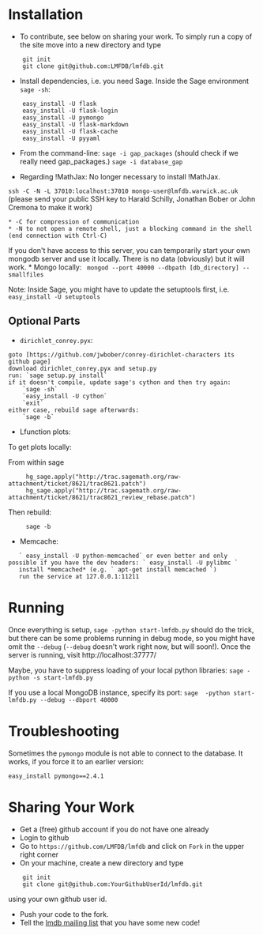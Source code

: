 Installation
============

  * To contribute, see below on sharing your work.  To simply run a copy of the site move into a new directory and type
```
    git init
    git clone git@github.com:LMFDB/lmfdb.git
```

  * Install dependencies, i.e. you need Sage. Inside the Sage environment `sage -sh`:
```
    easy_install -U flask
    easy_install -U flask-login
    easy_install -U pymongo
    easy_install -U flask-markdown
    easy_install -U flask-cache
    easy_install -U pyyaml
```
  * From the command-line:
    `
    sage -i gap_packages
    ` 
  (should check if we really need gap_packages.)
    `
    sage -i database_gap 
    `
    
  * Regarding !MathJax: No longer necessary to install !MathJax.

  `
  ssh -C -N -L 37010:localhost:37010 mongo-user@lmfdb.warwick.ac.uk
  ` 
  (please send your public SSH key to Harald Schilly, Jonathan Bober or John Cremona to make it work)

    * -C for compression of communication
    * -N to not open a remote shell, just a blocking command in the shell (end connection with Ctrl-C)
  If you don't have access to this server, you can temporarily start your own mongodb server and use it locally. There is no data (obviously) but it will work.
    * Mongo locally:
    ` 
    mongod --port 40000 --dbpath [db_directory] --smallfiles 
    `

Note: Inside Sage, you might have to update the setuptools first, i.e. ` easy_install -U setuptools `

Optional Parts
--------------

* `dirichlet_conrey.pyx`:
```
goto [https://github.com/jwbober/conrey-dirichlet-characters its github page]
download dirichlet_conrey.pyx and setup.py
run: `sage setup.py install`
if it doesn't compile, update sage's cython and then try again:
    `sage -sh`
    `easy_install -U cython`
    `exit`
either case, rebuild sage afterwards:
    `sage -b`
```

* Lfunction plots:

To get plots locally:

From within sage
```
     hg_sage.apply("http://trac.sagemath.org/raw-attachment/ticket/8621/trac8621.patch")
     hg_sage.apply("http://trac.sagemath.org/raw-attachment/ticket/8621/trac8621_review_rebase.patch")

```

Then rebuild:

```
     sage -b
```

* Memcache:

```
   ` easy_install -U python-memcached` or even better and only possible if you have the dev headers: ` easy_install -U pylibmc `
   install *memcached* (e.g. ` apt-get install memcached `)
   run the service at 127.0.0.1:11211
```

Running
=======

Once everything is setup, `sage -python start-lmfdb.py` should do the trick, but there can be some problems running in debug mode, so you might have omit the `--debug` (`--debug` doesn't work right now, but will soon!).  Once the server is running, visit http://localhost:37777/

Maybe, you have to suppress loading of your local python libraries: `sage -python -s start-lmfdb.py`

If you use a local MongoDB instance, specify its port:  `sage  -python start-lmfdb.py --debug --dbport 40000` 

Troubleshooting
===============

Sometimes the `pymongo` module is not able to connect to the database.
It works, if you force it to an earlier version:

    easy_install pymongo==2.4.1

Sharing Your Work
=================

 * Get a (free) github account if you do not have one already
 * Login to github
 * Go to `https://github.com/LMFDB/lmfdb` and click on `Fork` in the upper right corner
 * On your machine, create a new directory and type
```
    git init
    git clone git@github.com:YourGithubUserId/lmfdb.git
```
  using your own github user id. 
 * Push your code to the fork.
 * Tell the [lmdb mailing list](https://groups.google.com/forum/#!forum/lmdb) that you have some new code!
